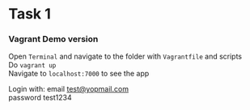 # Task 1

### Vagrant Demo version

Open `Terminal` and navigate to the folder with `Vagrantfile` and scripts  
Do `vagrant up`   
Navigate to `localhost:7000` to see the app

Login with:
email      test@yopmail.com   
password   test1234
